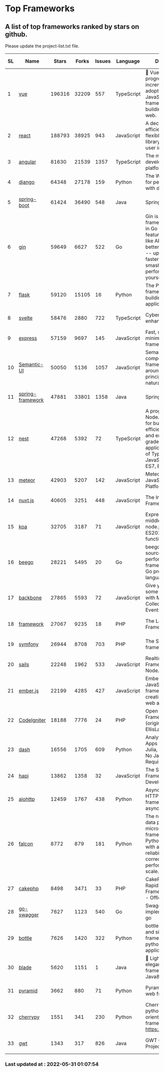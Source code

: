 # Top Frameworks
## A list of top frameworks ranked by stars on github.  
Please update the project-list.txt file.

| SL| Name  | Stars| Forks| Issues | Language | Description | Last Commit |
| --| ------| -----| ---- | ------ | -------- | ----------- | ----------- |
| 1 | [vue](https://github.com/vuejs/vue) | 196316 | 32209 | 557 | TypeScript | 🖖 Vue.js is a progressive, incrementally-adoptable JavaScript framework for building UI on the web. | 2022-05-30 13:41:00 |
| 2 | [react](https://github.com/facebook/react) | 188793 | 38925 | 943 | JavaScript | A declarative, efficient, and flexible JavaScript library for building user interfaces. | 2022-05-30 06:07:10 |
| 3 | [angular](https://github.com/angular/angular) | 81630 | 21539 | 1357 | TypeScript | The modern web developer’s platform | 2022-05-27 18:45:48 |
| 4 | [django](https://github.com/django/django) | 64348 | 27178 | 159 | Python | The Web framework for perfectionists with deadlines. | 2022-05-26 08:39:51 |
| 5 | [spring-boot](https://github.com/spring-projects/spring-boot) | 61424 | 36490 | 548 | Java | Spring Boot | 2022-05-30 18:22:45 |
| 6 | [gin](https://github.com/gin-gonic/gin) | 59649 | 6627 | 522 | Go | Gin is a HTTP web framework written in Go (Golang). It features a Martini-like API with much better performance -- up to 40 times faster. If you need smashing performance, get yourself some Gin. | 2022-05-30 23:25:47 |
| 7 | [flask](https://github.com/pallets/flask) | 59120 | 15105 | 16 | Python | The Python micro framework for building web applications. | 2022-05-23 17:08:52 |
| 8 | [svelte](https://github.com/sveltejs/svelte) | 58476 | 2880 | 722 | TypeScript | Cybernetically enhanced web apps | 2022-05-18 03:14:14 |
| 9 | [express](https://github.com/expressjs/express) | 57159 | 9697 | 145 | JavaScript | Fast, unopinionated, minimalist web framework for node. | 2022-05-20 15:57:37 |
| 10 | [Semantic-UI](https://github.com/Semantic-Org/Semantic-UI) | 50050 | 5136 | 1057 | JavaScript | Semantic is a UI component framework based around useful principles from natural language. | 2018-10-21 20:59:02 |
| 11 | [spring-framework](https://github.com/spring-projects/spring-framework) | 47881 | 33801 | 1358 | Java | Spring Framework | 2022-05-30 18:00:07 |
| 12 | [nest](https://github.com/nestjs/nest) | 47268 | 5392 | 72 | TypeScript | A progressive Node.js framework for building efficient, scalable, and enterprise-grade server-side applications on top of TypeScript & JavaScript (ES6, ES7, ES8) 🚀 | 2022-05-30 06:22:23 |
| 13 | [meteor](https://github.com/meteor/meteor) | 42903 | 5207 | 142 | JavaScript | Meteor, the JavaScript App Platform | 2022-05-19 18:16:15 |
| 14 | [nuxt.js](https://github.com/nuxt/nuxt.js) | 40605 | 3251 | 448 | JavaScript | The Intuitive Vue(2) Framework | 2022-05-24 07:59:47 |
| 15 | [koa](https://github.com/koajs/koa) | 32705 | 3187 | 71 | JavaScript | Expressive middleware for node.js using ES2017 async functions | 2022-04-06 16:09:57 |
| 16 | [beego](https://github.com/beego/beego) | 28221 | 5495 | 20 | Go | beego is an open-source, high-performance web framework for the Go programming language. | 2022-05-30 15:20:55 |
| 17 | [backbone](https://github.com/jashkenas/backbone) | 27865 | 5593 | 72 | JavaScript | Give your JS App some Backbone with Models, Views, Collections, and Events | 2022-04-26 12:19:45 |
| 18 | [framework](https://github.com/laravel/framework) | 27067 | 9235 | 18 | PHP | The Laravel Framework. | 2022-05-30 13:33:20 |
| 19 | [symfony](https://github.com/symfony/symfony) | 26944 | 8708 | 703 | PHP | The Symfony PHP framework | 2022-05-30 19:19:18 |
| 20 | [sails](https://github.com/balderdashy/sails) | 22248 | 1962 | 533 | JavaScript | Realtime MVC Framework for Node.js | 2022-05-27 21:40:10 |
| 21 | [ember.js](https://github.com/emberjs/ember.js) | 22199 | 4285 | 427 | JavaScript | Ember.js - A JavaScript framework for creating ambitious web applications | 2022-05-20 18:54:56 |
| 22 | [CodeIgniter](https://github.com/bcit-ci/CodeIgniter) | 18188 | 7776 | 24 | PHP | Open Source PHP Framework (originally from EllisLab) | 2022-03-03 13:29:55 |
| 23 | [dash](https://github.com/plotly/dash) | 16556 | 1705 | 609 | Python | Analytical Web Apps for Python, R, Julia, and Jupyter. No JavaScript Required. | 2022-05-24 16:18:27 |
| 24 | [hapi](https://github.com/hapijs/hapi) | 13862 | 1358 | 32 | JavaScript | The Simple, Secure Framework Developers Trust | 2022-04-29 14:13:00 |
| 25 | [aiohttp](https://github.com/aio-libs/aiohttp) | 12459 | 1767 | 438 | Python | Asynchronous HTTP client/server framework for asyncio and Python | 2022-05-19 16:31:02 |
| 26 | [falcon](https://github.com/falconry/falcon) | 8772 | 879 | 181 | Python | The no-magic web data plane API and microservices framework for Python developers, with a focus on reliability, correctness, and performance at scale. | 2022-05-26 18:20:43 |
| 27 | [cakephp](https://github.com/cakephp/cakephp) | 8498 | 3471 | 33 | PHP | CakePHP: The Rapid Development Framework for PHP - Official Repository | 2022-05-30 03:10:33 |
| 28 | [go-swagger](https://github.com/go-swagger/go-swagger) | 7627 | 1123 | 540 | Go | Swagger 2.0 implementation for go | 2022-05-23 16:28:48 |
| 29 | [bottle](https://github.com/bottlepy/bottle) | 7626 | 1420 | 322 | Python | bottle.py is a fast and simple micro-framework for python web-applications. | 2022-03-01 21:05:57 |
| 30 | [blade](https://github.com/lets-blade/blade) | 5620 | 1151 | 1 | Java | :rocket: Lightning fast and elegant mvc framework for Java8 | 2022-05-10 12:38:06 |
| 31 | [pyramid](https://github.com/Pylons/pyramid) | 3662 | 880 | 71 | Python | Pyramid - A Python web framework | 2022-03-13 22:49:13 |
| 32 | [cherrypy](https://github.com/cherrypy/cherrypy) | 1551 | 341 | 230 | Python | CherryPy is a pythonic, object-oriented HTTP framework.      https://cherrypy.dev | 2022-03-13 22:31:07 |
| 33 | [gwt](https://github.com/gwtproject/gwt) | 1343 | 317 | 826 | Java | GWT Open Source Project | 2022-04-24 18:39:53 |

### Last updated at : 2022-05-31 01:07:54
